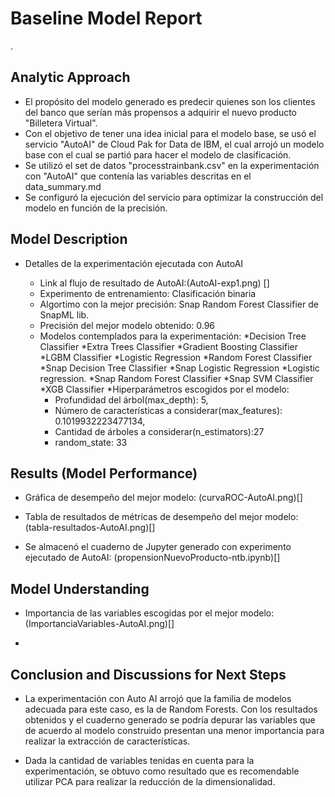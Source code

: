 # Baseline Model Report



. 

## Analytic Approach

* El propósito del modelo generado es predecir quienes son los clientes del banco que serían más propensos a adquirir el nuevo producto "Billetera Virtual".
* Con el objetivo de tener una idea inicial para el modelo base, se usó el servicio "AutoAI" de Cloud Pak for Data de IBM, el cual arrojó un modelo base con el cual se partió para hacer el modelo de clasificación.
* Se utilizó el set de datos "processtrainbank.csv" en la experimentación con "AutoAI" que contenía las variables descritas en el data_summary.md
* Se configuró la ejecución del servicio para optimizar la construcción del modelo en función de la precisión.

## Model Description

* Detalles de la experimentación ejecutada con AutoAI

	* Link al flujo de resultado de AutoAI:(AutoAI-exp1.png) []
	* Experimento de entrenamiento: Clasificación binaria
	* Algortimo con la mejor precisión: Snap Random Forest Classifier de SnapML lib.
	* Precisión del mejor modelo obtenido: 0.96
	* Modelos contemplados para la experimentación: 
		*Decision Tree Classifier
		*Extra Trees Classifier
		*Gradient Boosting Classifier
		*LGBM Classifier
		*Logistic Regression
		*Random Forest Classifier
		*Snap Decision Tree Classifier
		*Snap Logistic Regression
		*Logistic regression.
		*Snap Random Forest Classifier
		*Snap SVM Classifier
		*XGB Classifier
	*Hiperparámetros escogidos por el modelo:
		- Profundidad del árbol(max_depth): 5,
		- Número de características a considerar(max_features): 0.1019932223477134,
		- Cantidad de árboles a considerar(n_estimators):27
		- random_state: 33
		

## Results (Model Performance)
* Gráfica de desempeño del mejor modelo: (curvaROC-AutoAI.png)[]

* Tabla de resultados de métricas de desempeño del mejor modelo: (tabla-resultados-AutoAI.png)[] 

* Se almacenó el cuaderno de Jupyter generado con experimento ejecutado de AutoAI: (propensionNuevoProducto-ntb.ipynb)[]


## Model Understanding

* Importancia de las variables escogidas por el mejor modelo: (ImportanciaVariables-AutoAI.png)[]

* 

## Conclusion and Discussions for Next Steps

* La experimentación con Auto AI arrojó que la familia de modelos adecuada para este caso, es la de Random Forests. Con los resultados obtenidos y el cuaderno generado se podría depurar las variables que de acuerdo al modelo
construido presentan una menor importancia para realizar la extracción de características.

* Dada la cantidad de variables tenidas en cuenta para la experimentación, se obtuvo como resultado que es recomendable utilizar PCA para realizar la reducción de la dimensionalidad.



